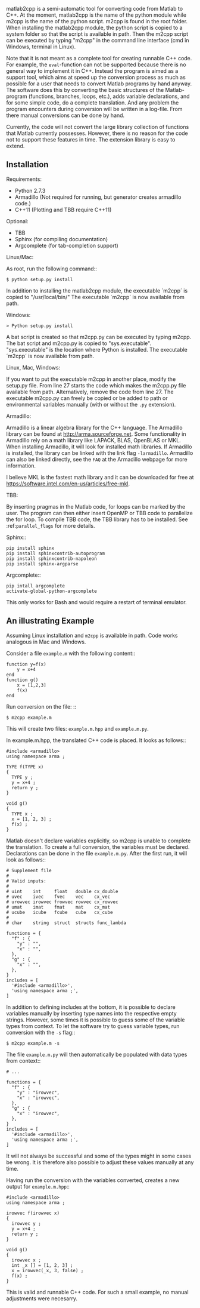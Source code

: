 matlab2cpp is a semi-automatic tool for converting code from Matlab to C++. At the moment, matlab2cpp is the name of the python module while m2cpp is the name of the python script. m2cpp is found in the root folder. When installing the matlab2cpp module, the python script is copied to a system folder so that the script is available in path. Then the m2cpp script can be executed by typing "m2cpp" in the command line interface (cmd in Windows, terminal in Linux).

Note that it is not meant as a complete tool for creating runnable C++ code.
For example, the `eval`-function can not be supported because there is no
general way to implement it in C++.  Instead the program is aimed as a support
tool, which aims at speed up the conversion process as much as possible for
a user that needs to convert Matlab programs by hand anyway.  The software does
this by converting the basic structures of the Matlab-program (functions,
branches, loops, etc.), adds variable declarations, and for some simple code, do
a complete translation.  And any problem the program encounters during
conversion will be written in a log-file. From there manual conversions can be
done by hand.

Currently, the code will not convert the large library collection of functions
that Matlab currently possesses.  However, there is no reason for the code not
to support these features in time. The extension library is easy to extend.

Installation
------------

Requirements:

* Python 2.7.3
* Armadillo (Not required for running, but generator
  creates armadillo code.)
* C++11 (Plotting and TBB require C++11)

Optional:

* TBB
* Sphinx (for compiling documentation)
* Argcomplete (for tab-completion support)

Linux/Mac:

As root, run the following command::

    $ python setup.py install

In addition to installing the matlab2cpp module, the executable ´m2cpp´ is copied to "/usr/local/bin/"
The executable ´m2cpp´ is now available from path.

Windows:

    > Python setup.py install

A bat script is created so that m2cpp.py can be executed by typing m2cpp.
The bat script and m2cpp.py is copied to "sys.executable". "sys.executable" is the location where Python is installed.
The executable ´m2cpp´ is now available from path.

Linux, Mac, Windows:

If you want to put the executable m2cpp in another place, modify the setup.py file. From line 27 starts the code which
makes the m2cpp.py file available from path. Alternatively, remove the code from line 27. The executable m2cpp.py can freely be copied or be added to path or environmental variables manually (with or without the `.py` extension).

Armadillo:

Armadillo is a linear algebra library for the C++ language. The Armadillo library can be found at http://arma.sourceforge.net. 
Some functionality in Armadillo rely on a math library like LAPACK, BLAS, OpenBLAS or MKL. When installing Armadillo, it will look for installed math libraries. 
If Armadillo is installed, the library can be linked with the link flag `-larmadillo`. Armadillo can also be linked directly, see the `FAQ` at the Armadillo webpage for more information. 

I believe MKL is the fastest math library and it can be downloaded for free at https://software.intel.com/en-us/articles/free-mkl.

TBB:

By inserting pragmas in the Matlab code, for loops can be marked by the user. The program can then either insert OpenMP or TBB code to parallelize the for loop. To compile TBB code, the TBB library has to be installed. See :ref:`parallel_flags` for more details.

Sphinx::

    pip install sphinx
    pip install sphinxcontrib-autoprogram
    pip install sphinxcontrib-napoleon
    pip install sphinx-argparse

Argcomplete::

    pip intall argcomplete
    activate-global-python-argcomplete

This only works for Bash and would require a restart of terminal emulator.


An illustrating Example
-----------------------

Assuming Linux installation and `m2cpp` is available in path.
Code works analogous in Mac and Windows.

Consider a file `example.m` with the following content::

    function y=f(x)
        y = x+4
    end
    function g()
        x = [1,2,3]
        f(x)
    end

Run conversion on the file: ::

    $ m2cpp example.m

This will create two files: `example.m.hpp` and `example.m.py`.

In example.m.hpp, the translated C++ code is placed. It looks as
follows::

    #include <armadillo>
    using namespace arma ;

    TYPE f(TYPE x)
    {
      TYPE y ;
      y = x+4 ;
      return y ;
    }

    void g()
    {
      TYPE x ;
      x = [1, 2, 3] ;
      f(x) ;
    }

Matlab doesn't declare variables explicitly, so m2cpp is unable to complete
the translation.  To create a full conversion, the variables must be declared.
Declarations can be done in the file `example.m.py`. After the first run, it
will look as follows::

    # Supplement file
    #
    # Valid inputs:
    #
    # uint    int     float   double cx_double
    # uvec    ivec    fvec    vec    cx_vec
    # urowvec irowvec frowvec rowvec cx_rowvec
    # umat    imat    fmat    mat    cx_mat
    # ucube   icube   fcube   cube   cx_cube
    #
    # char    string  struct  structs func_lambda

    functions = {
      "f" : {
        "y" : "",
        "x" : "",
      },
      "g" : {
        "x" : "",
      },
    }
    includes = [
      '#include <armadillo>',
      'using namespace arma ;',
    ]

In addition to defining includes at the bottom, it is possible to declare
variables manually by inserting type names into the respective empty strings.
However, some times it is possible to guess some of the variable types from
context.  To let the software try to guess variable types, run conversion with
the `-s` flag::

    $ m2cpp example.m -s

The file `example.m.py` will then automatically be populated with data types
from context::

    # ...

    functions = {
      "f" : {
        "y" : "irowvec",
        "x" : "irowvec",
      },
      "g" : {
        "x" : "irowvec",
      },
    }
    includes = [
      '#include <armadillo>',
      'using namespace arma ;',
    ]

It will not always be successful and some of the types might in
some cases be wrong.  It is therefore also possible to adjust these
values manually at any time.

Having run the conversion with the variables converted, creates a
new output for `example.m.hpp`::

    #include <armadillo>
    using namespace arma ;

    irowvec f(irowvec x)
    {
      irowvec y ;
      y = x+4 ;
      return y ;
    }

    void g()
    {
      irowvec x ;
      int _x [] = [1, 2, 3] ;
      x = irowvec(_x, 3, false) ;
      f(x) ;
    }

This is valid and runnable C++ code.
For such a small example, no manual adjustments were necesarry.
